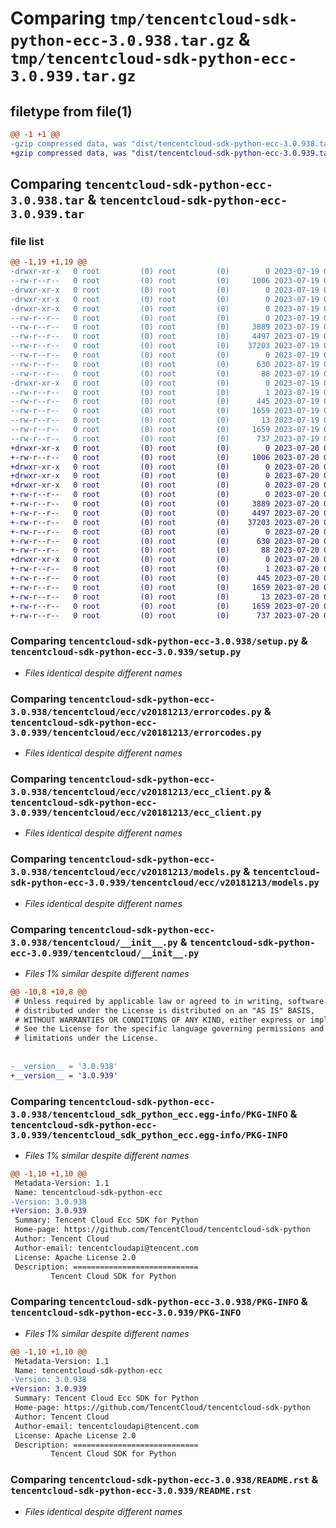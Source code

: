 # Comparing `tmp/tencentcloud-sdk-python-ecc-3.0.938.tar.gz` & `tmp/tencentcloud-sdk-python-ecc-3.0.939.tar.gz`

## filetype from file(1)

```diff
@@ -1 +1 @@
-gzip compressed data, was "dist/tencentcloud-sdk-python-ecc-3.0.938.tar", last modified: Wed Jul 19 00:38:27 2023, max compression
+gzip compressed data, was "dist/tencentcloud-sdk-python-ecc-3.0.939.tar", last modified: Thu Jul 20 00:23:25 2023, max compression
```

## Comparing `tencentcloud-sdk-python-ecc-3.0.938.tar` & `tencentcloud-sdk-python-ecc-3.0.939.tar`

### file list

```diff
@@ -1,19 +1,19 @@
-drwxr-xr-x   0 root         (0) root         (0)        0 2023-07-19 00:38:27.000000 tencentcloud-sdk-python-ecc-3.0.938/
--rw-r--r--   0 root         (0) root         (0)     1006 2023-07-19 00:38:27.000000 tencentcloud-sdk-python-ecc-3.0.938/setup.py
-drwxr-xr-x   0 root         (0) root         (0)        0 2023-07-19 00:38:27.000000 tencentcloud-sdk-python-ecc-3.0.938/tencentcloud/
-drwxr-xr-x   0 root         (0) root         (0)        0 2023-07-19 00:38:27.000000 tencentcloud-sdk-python-ecc-3.0.938/tencentcloud/ecc/
-drwxr-xr-x   0 root         (0) root         (0)        0 2023-07-19 00:38:27.000000 tencentcloud-sdk-python-ecc-3.0.938/tencentcloud/ecc/v20181213/
--rw-r--r--   0 root         (0) root         (0)        0 2023-07-19 00:38:27.000000 tencentcloud-sdk-python-ecc-3.0.938/tencentcloud/ecc/v20181213/__init__.py
--rw-r--r--   0 root         (0) root         (0)     3889 2023-07-19 00:38:27.000000 tencentcloud-sdk-python-ecc-3.0.938/tencentcloud/ecc/v20181213/errorcodes.py
--rw-r--r--   0 root         (0) root         (0)     4497 2023-07-19 00:38:27.000000 tencentcloud-sdk-python-ecc-3.0.938/tencentcloud/ecc/v20181213/ecc_client.py
--rw-r--r--   0 root         (0) root         (0)    37203 2023-07-19 00:38:27.000000 tencentcloud-sdk-python-ecc-3.0.938/tencentcloud/ecc/v20181213/models.py
--rw-r--r--   0 root         (0) root         (0)        0 2023-07-19 00:38:27.000000 tencentcloud-sdk-python-ecc-3.0.938/tencentcloud/ecc/__init__.py
--rw-r--r--   0 root         (0) root         (0)      630 2023-07-19 00:38:27.000000 tencentcloud-sdk-python-ecc-3.0.938/tencentcloud/__init__.py
--rw-r--r--   0 root         (0) root         (0)       88 2023-07-19 00:38:27.000000 tencentcloud-sdk-python-ecc-3.0.938/setup.cfg
-drwxr-xr-x   0 root         (0) root         (0)        0 2023-07-19 00:38:27.000000 tencentcloud-sdk-python-ecc-3.0.938/tencentcloud_sdk_python_ecc.egg-info/
--rw-r--r--   0 root         (0) root         (0)        1 2023-07-19 00:38:27.000000 tencentcloud-sdk-python-ecc-3.0.938/tencentcloud_sdk_python_ecc.egg-info/dependency_links.txt
--rw-r--r--   0 root         (0) root         (0)      445 2023-07-19 00:38:27.000000 tencentcloud-sdk-python-ecc-3.0.938/tencentcloud_sdk_python_ecc.egg-info/SOURCES.txt
--rw-r--r--   0 root         (0) root         (0)     1659 2023-07-19 00:38:27.000000 tencentcloud-sdk-python-ecc-3.0.938/tencentcloud_sdk_python_ecc.egg-info/PKG-INFO
--rw-r--r--   0 root         (0) root         (0)       13 2023-07-19 00:38:27.000000 tencentcloud-sdk-python-ecc-3.0.938/tencentcloud_sdk_python_ecc.egg-info/top_level.txt
--rw-r--r--   0 root         (0) root         (0)     1659 2023-07-19 00:38:27.000000 tencentcloud-sdk-python-ecc-3.0.938/PKG-INFO
--rw-r--r--   0 root         (0) root         (0)      737 2023-07-19 00:38:27.000000 tencentcloud-sdk-python-ecc-3.0.938/README.rst
+drwxr-xr-x   0 root         (0) root         (0)        0 2023-07-20 00:23:25.000000 tencentcloud-sdk-python-ecc-3.0.939/
+-rw-r--r--   0 root         (0) root         (0)     1006 2023-07-20 00:23:25.000000 tencentcloud-sdk-python-ecc-3.0.939/setup.py
+drwxr-xr-x   0 root         (0) root         (0)        0 2023-07-20 00:23:25.000000 tencentcloud-sdk-python-ecc-3.0.939/tencentcloud/
+drwxr-xr-x   0 root         (0) root         (0)        0 2023-07-20 00:23:25.000000 tencentcloud-sdk-python-ecc-3.0.939/tencentcloud/ecc/
+drwxr-xr-x   0 root         (0) root         (0)        0 2023-07-20 00:23:25.000000 tencentcloud-sdk-python-ecc-3.0.939/tencentcloud/ecc/v20181213/
+-rw-r--r--   0 root         (0) root         (0)        0 2023-07-20 00:23:25.000000 tencentcloud-sdk-python-ecc-3.0.939/tencentcloud/ecc/v20181213/__init__.py
+-rw-r--r--   0 root         (0) root         (0)     3889 2023-07-20 00:23:25.000000 tencentcloud-sdk-python-ecc-3.0.939/tencentcloud/ecc/v20181213/errorcodes.py
+-rw-r--r--   0 root         (0) root         (0)     4497 2023-07-20 00:23:25.000000 tencentcloud-sdk-python-ecc-3.0.939/tencentcloud/ecc/v20181213/ecc_client.py
+-rw-r--r--   0 root         (0) root         (0)    37203 2023-07-20 00:23:25.000000 tencentcloud-sdk-python-ecc-3.0.939/tencentcloud/ecc/v20181213/models.py
+-rw-r--r--   0 root         (0) root         (0)        0 2023-07-20 00:23:25.000000 tencentcloud-sdk-python-ecc-3.0.939/tencentcloud/ecc/__init__.py
+-rw-r--r--   0 root         (0) root         (0)      630 2023-07-20 00:23:25.000000 tencentcloud-sdk-python-ecc-3.0.939/tencentcloud/__init__.py
+-rw-r--r--   0 root         (0) root         (0)       88 2023-07-20 00:23:25.000000 tencentcloud-sdk-python-ecc-3.0.939/setup.cfg
+drwxr-xr-x   0 root         (0) root         (0)        0 2023-07-20 00:23:25.000000 tencentcloud-sdk-python-ecc-3.0.939/tencentcloud_sdk_python_ecc.egg-info/
+-rw-r--r--   0 root         (0) root         (0)        1 2023-07-20 00:23:25.000000 tencentcloud-sdk-python-ecc-3.0.939/tencentcloud_sdk_python_ecc.egg-info/dependency_links.txt
+-rw-r--r--   0 root         (0) root         (0)      445 2023-07-20 00:23:25.000000 tencentcloud-sdk-python-ecc-3.0.939/tencentcloud_sdk_python_ecc.egg-info/SOURCES.txt
+-rw-r--r--   0 root         (0) root         (0)     1659 2023-07-20 00:23:25.000000 tencentcloud-sdk-python-ecc-3.0.939/tencentcloud_sdk_python_ecc.egg-info/PKG-INFO
+-rw-r--r--   0 root         (0) root         (0)       13 2023-07-20 00:23:25.000000 tencentcloud-sdk-python-ecc-3.0.939/tencentcloud_sdk_python_ecc.egg-info/top_level.txt
+-rw-r--r--   0 root         (0) root         (0)     1659 2023-07-20 00:23:25.000000 tencentcloud-sdk-python-ecc-3.0.939/PKG-INFO
+-rw-r--r--   0 root         (0) root         (0)      737 2023-07-20 00:23:25.000000 tencentcloud-sdk-python-ecc-3.0.939/README.rst
```

### Comparing `tencentcloud-sdk-python-ecc-3.0.938/setup.py` & `tencentcloud-sdk-python-ecc-3.0.939/setup.py`

 * *Files identical despite different names*

### Comparing `tencentcloud-sdk-python-ecc-3.0.938/tencentcloud/ecc/v20181213/errorcodes.py` & `tencentcloud-sdk-python-ecc-3.0.939/tencentcloud/ecc/v20181213/errorcodes.py`

 * *Files identical despite different names*

### Comparing `tencentcloud-sdk-python-ecc-3.0.938/tencentcloud/ecc/v20181213/ecc_client.py` & `tencentcloud-sdk-python-ecc-3.0.939/tencentcloud/ecc/v20181213/ecc_client.py`

 * *Files identical despite different names*

### Comparing `tencentcloud-sdk-python-ecc-3.0.938/tencentcloud/ecc/v20181213/models.py` & `tencentcloud-sdk-python-ecc-3.0.939/tencentcloud/ecc/v20181213/models.py`

 * *Files identical despite different names*

### Comparing `tencentcloud-sdk-python-ecc-3.0.938/tencentcloud/__init__.py` & `tencentcloud-sdk-python-ecc-3.0.939/tencentcloud/__init__.py`

 * *Files 1% similar despite different names*

```diff
@@ -10,8 +10,8 @@
 # Unless required by applicable law or agreed to in writing, software
 # distributed under the License is distributed on an "AS IS" BASIS,
 # WITHOUT WARRANTIES OR CONDITIONS OF ANY KIND, either express or implied.
 # See the License for the specific language governing permissions and
 # limitations under the License.
 
 
-__version__ = '3.0.938'
+__version__ = '3.0.939'
```

### Comparing `tencentcloud-sdk-python-ecc-3.0.938/tencentcloud_sdk_python_ecc.egg-info/PKG-INFO` & `tencentcloud-sdk-python-ecc-3.0.939/tencentcloud_sdk_python_ecc.egg-info/PKG-INFO`

 * *Files 1% similar despite different names*

```diff
@@ -1,10 +1,10 @@
 Metadata-Version: 1.1
 Name: tencentcloud-sdk-python-ecc
-Version: 3.0.938
+Version: 3.0.939
 Summary: Tencent Cloud Ecc SDK for Python
 Home-page: https://github.com/TencentCloud/tencentcloud-sdk-python
 Author: Tencent Cloud
 Author-email: tencentcloudapi@tencent.com
 License: Apache License 2.0
 Description: ============================
         Tencent Cloud SDK for Python
```

### Comparing `tencentcloud-sdk-python-ecc-3.0.938/PKG-INFO` & `tencentcloud-sdk-python-ecc-3.0.939/PKG-INFO`

 * *Files 1% similar despite different names*

```diff
@@ -1,10 +1,10 @@
 Metadata-Version: 1.1
 Name: tencentcloud-sdk-python-ecc
-Version: 3.0.938
+Version: 3.0.939
 Summary: Tencent Cloud Ecc SDK for Python
 Home-page: https://github.com/TencentCloud/tencentcloud-sdk-python
 Author: Tencent Cloud
 Author-email: tencentcloudapi@tencent.com
 License: Apache License 2.0
 Description: ============================
         Tencent Cloud SDK for Python
```

### Comparing `tencentcloud-sdk-python-ecc-3.0.938/README.rst` & `tencentcloud-sdk-python-ecc-3.0.939/README.rst`

 * *Files identical despite different names*

